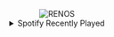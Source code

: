 <div align="center">
<picture>
    <source media="(prefers-color-scheme: dark)" srcset="https://i.ibb.co/dtYcxDf/output-gif.gif">
    <source media="(prefers-color-scheme: light)" srcset="https://i.ibb.co/dtYcxDf/output-gif.gif">
    <img alt="RENOS" src="https://i.ibb.co/dtYcxDf/output-gif.gif">
</picture>
<details>
<summary>Spotify Recently Played</summary>
<img src="https://spotify-recently-played-readme.vercel.app/api?user=31d6d6zerc5ct6kck32na2ozsqf4&unique=1&width=400" alt="Spotify" />
</details>
</div>

<!-- Image deletion URL: https://ibb.co/xYTsd62/f4f2be6f992fcd57103b0dd7b7339033 -->